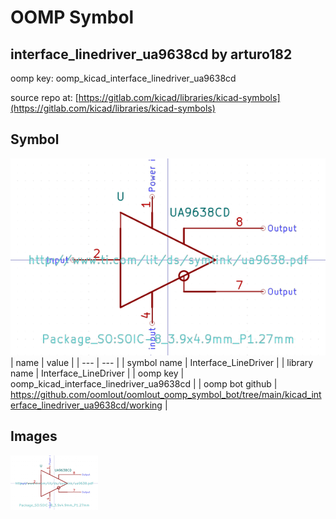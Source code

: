# OOMP Symbol  
## interface_linedriver_ua9638cd  by arturo182  
  
oomp key: oomp_kicad_interface_linedriver_ua9638cd  
  
source repo at: [https://gitlab.com/kicad/libraries/kicad-symbols](https://gitlab.com/kicad/libraries/kicad-symbols)  
## Symbol  
  
[![working.png](working_600.png)](working.png)  
| name | value | 
| --- | --- | 
| symbol name | Interface_LineDriver | 
| library name | Interface_LineDriver | 
| oomp key | oomp_kicad_interface_linedriver_ua9638cd | 
| oomp bot github | https://github.com/oomlout/oomlout_oomp_symbol_bot/tree/main/kicad_interface_linedriver_ua9638cd/working | 
## Images  
  
[![working.png](working_140.png)](working.png)  
